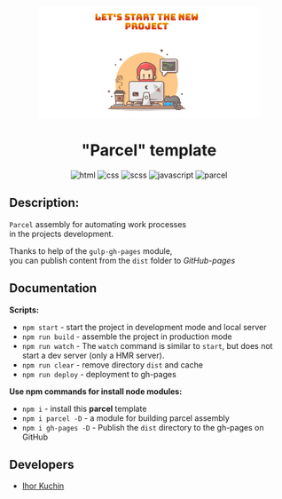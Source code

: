 <p align="center">
  <img src="readme-title.png" width="400" alt="Title">
</p>

<h1 align="center">
  "Parcel" template
</h1>

<p align="center">
  <img src="https://img.shields.io/badge/-html-red" alt="html">
  <img src="https://img.shields.io/badge/-css-blue" alt="css">
  <img src="https://img.shields.io/badge/-scss-red" alt="scss">
  <img src="https://img.shields.io/badge/-javascript-yellow" alt="javascript">
  <img src="https://img.shields.io/badge/-parcel-lightyellow" alt="parcel"> <br>
</p>

## Description:

`Parcel` assembly for automating work processes <br>
in the projects development.

Thanks to help of the `gulp-gh-pages` module, <br>
you can publish content from the `dist` folder to *GitHub-pages*

## Documentation

**Scripts:**
- `npm start` - start the project in development mode and local server
- `npm run build` - assemble the project in production mode
- `npm run watch` - The `watch` command is similar to `start`, but does not start a dev server (only a HMR server).
- `npm run clear` - remove directory `dist` and cache
- `npm run deploy` - deployment to gh-pages

**Use npm commands for install node modules:**
- `npm i` - install this **parcel** template
- `npm i parcel -D` - a module for building parcel assembly
- `npm i gh-pages -D` - Publish the `dist` directory to the gh-pages on GitHub

## Developers

- [Ihor Kuchin](https://github.com/ik-web)
